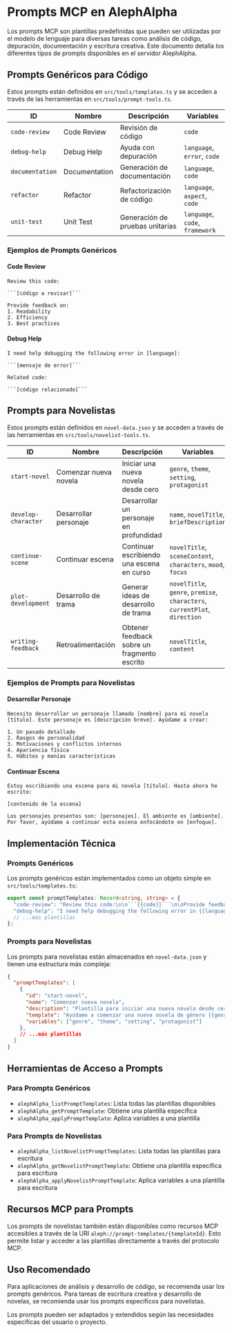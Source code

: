 # Prompts MCP en AlephAlpha

Los prompts MCP son plantillas predefinidas que pueden ser utilizadas por el modelo de lenguaje para diversas tareas como análisis de código, depuración, documentación y escritura creativa. Este documento detalla los diferentes tipos de prompts disponibles en el servidor AlephAlpha.

## Prompts Genéricos para Código

Estos prompts están definidos en `src/tools/templates.ts` y se acceden a través de las herramientas en `src/tools/prompt-tools.ts`.

| ID            | Nombre           | Descripción                                  | Variables                                   |
|---------------|------------------|----------------------------------------------|---------------------------------------------|
| `code-review` | Code Review      | Revisión de código                           | `code`                                      |
| `debug-help`  | Debug Help       | Ayuda con depuración                         | `language`, `error`, `code`                 |
| `documentation` | Documentation  | Generación de documentación                  | `language`, `code`                          |
| `refactor`    | Refactor         | Refactorización de código                    | `language`, `aspect`, `code`                |
| `unit-test`   | Unit Test        | Generación de pruebas unitarias              | `language`, `code`, `framework`             |

### Ejemplos de Prompts Genéricos

#### Code Review
```
Review this code:

```[código a revisar]```

Provide feedback on:
1. Readability
2. Efficiency
3. Best practices
```

#### Debug Help
```
I need help debugging the following error in [language]:

```[mensaje de error]```

Related code:

```[código relacionado]```
```

## Prompts para Novelistas

Estos prompts están definidos en `novel-data.json` y se acceden a través de las herramientas en `src/tools/novelist-tools.ts`.

| ID                 | Nombre               | Descripción                                  | Variables                                       |
|--------------------|----------------------|----------------------------------------------|------------------------------------------------|
| `start-novel`      | Comenzar nueva novela | Iniciar una nueva novela desde cero         | `genre`, `theme`, `setting`, `protagonist`      |
| `develop-character`| Desarrollar personaje | Desarrollar un personaje en profundidad     | `name`, `novelTitle`, `briefDescription`        |
| `continue-scene`   | Continuar escena     | Continuar escribiendo una escena en curso    | `novelTitle`, `sceneContent`, `characters`, `mood`, `focus` |
| `plot-development` | Desarrollo de trama  | Generar ideas de desarrollo de trama         | `novelTitle`, `genre`, `premise`, `characters`, `currentPlot`, `direction` |
| `writing-feedback` | Retroalimentación    | Obtener feedback sobre un fragmento escrito  | `novelTitle`, `content`                        |

### Ejemplos de Prompts para Novelistas

#### Desarrollar Personaje
```
Necesito desarrollar un personaje llamado [nombre] para mi novela [título]. Este personaje es [descripción breve]. Ayúdame a crear:

1. Un pasado detallado
2. Rasgos de personalidad
3. Motivaciones y conflictos internos
4. Apariencia física
5. Hábitos y manías características
```

#### Continuar Escena
```
Estoy escribiendo una escena para mi novela [título]. Hasta ahora he escrito:

[contenido de la escena]

Los personajes presentes son: [personajes]. El ambiente es [ambiente]. Por favor, ayúdame a continuar esta escena enfocándote en [enfoque].
```

## Implementación Técnica

### Prompts Genéricos

Los prompts genéricos están implementados como un objeto simple en `src/tools/templates.ts`:

```typescript
export const promptTemplates: Record<string, string> = {
  "code-review": "Review this code:\n\n```{{code}}```\n\nProvide feedback on:\n1. Readability\n2. Efficiency\n3. Best practices",
  "debug-help": "I need help debugging the following error in {{language}}:\n\n```{{error}}```\n\nRelated code:\n\n```{{code}}```",
  // ...más plantillas
};
```

### Prompts para Novelistas

Los prompts para novelistas están almacenados en `novel-data.json` y tienen una estructura más compleja:

```json
{
  "promptTemplates": [
    {
      "id": "start-novel",
      "name": "Comenzar nueva novela",
      "description": "Plantilla para iniciar una nueva novela desde cero",
      "template": "Ayúdame a comenzar una nueva novela de género {{genre}}...",
      "variables": ["genre", "theme", "setting", "protagonist"]
    },
    // ...más plantillas
  ]
}
```

## Herramientas de Acceso a Prompts

### Para Prompts Genéricos

- `alephAlpha_listPromptTemplates`: Lista todas las plantillas disponibles
- `alephAlpha_getPromptTemplate`: Obtiene una plantilla específica
- `alephAlpha_applyPromptTemplate`: Aplica variables a una plantilla

### Para Prompts de Novelistas

- `alephAlpha_listNovelistPromptTemplates`: Lista todas las plantillas para escritura
- `alephAlpha_getNovelistPromptTemplate`: Obtiene una plantilla específica para escritura
- `alephAlpha_applyNovelistPromptTemplate`: Aplica variables a una plantilla para escritura

## Recursos MCP para Prompts

Los prompts de novelistas también están disponibles como recursos MCP accesibles a través de la URI `aleph://prompt-templates/{templateId}`. Esto permite listar y acceder a las plantillas directamente a través del protocolo MCP.

## Uso Recomendado

Para aplicaciones de análisis y desarrollo de código, se recomienda usar los prompts genéricos. Para tareas de escritura creativa y desarrollo de novelas, se recomienda usar los prompts específicos para novelistas.

Los prompts pueden ser adaptados y extendidos según las necesidades específicas del usuario o proyecto.
